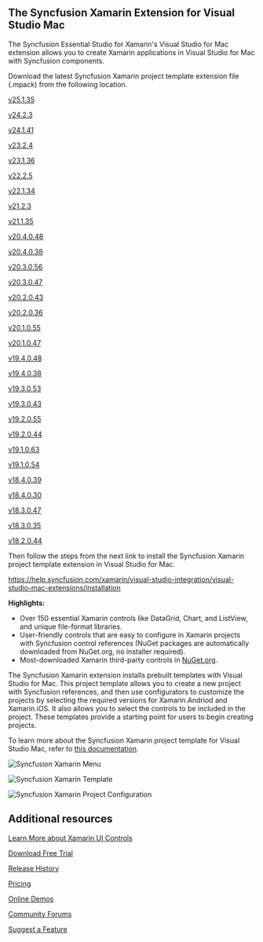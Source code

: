 ## The Syncfusion Xamarin Extension for Visual Studio Mac

The Syncfusion Essential Studio for Xamarin's Visual Studio for Mac extension allows you to create Xamarin applications in Visual Studio for Mac with Syncfusion components.

Download the latest Syncfusion Xamarin project template extension file (.mpack) from the following location.

[v25.1.35](https://files2.syncfusion.com/Installs/v25.1.35/Mac/Syncfusion%20Xamarin%20VSMacExtensions.mpack)

[v24.2.3](https://files2.syncfusion.com/Installs/v24.2.3/Mac/Syncfusion%20Xamarin%20VSMacExtensions.mpack)

[v24.1.41](https://files2.syncfusion.com/Installs/v24.1.41/Mac/Syncfusion%20Xamarin%20VSMacExtensions.mpack)

[v23.2.4](https://files2.syncfusion.com/Installs/v23.2.4/Mac/Syncfusion%20Xamarin%20VSMacExtensions.mpack)

[v23.1.36](https://files2.syncfusion.com/Installs/v23.1.36/Mac/Syncfusion%20Xamarin%20VSMacExtensions.mpack)

[v22.2.5](https://files2.syncfusion.com/Installs/v22.2.5/Mac/Syncfusion%20Xamarin%20VSMacExtensions.mpack)

[v22.1.34](https://files2.syncfusion.com/Installs/v22.1.34/Mac/Syncfusion%20Xamarin%20VSMacExtensions.mpack)

[v21.2.3](https://files2.syncfusion.com/Installs/v21.2.3/Mac/Syncfusion%20Xamarin%20VSMacExtensions.mpack)

[v21.1.35](https://files2.syncfusion.com/Installs/v21.1.35/Mac/Syncfusion%20Xamarin%20VSMacExtensions.mpack)

[v20.4.0.48](https://files2.syncfusion.com/Installs/v20.4.0.48/Mac/Syncfusion%20Xamarin%20VSMacExtensions.mpack)

[v20.4.0.38](https://files2.syncfusion.com/Installs/v20.4.0.38/Mac/Syncfusion%20Xamarin%20VSMacExtensions.mpack)

[v20.3.0.56](https://files2.syncfusion.com/Installs/v20.3.0.56/Mac/Syncfusion%20Xamarin%20VSMacExtensions.mpack)

[v20.3.0.47](https://files2.syncfusion.com/Installs/v20.3.0.47/Mac/Syncfusion%20Xamarin%20VSMacExtensions.mpack)

[v20.2.0.43](https://files2.syncfusion.com/Installs/v20.2.0.43/Mac/Syncfusion%20Xamarin%20VSMacExtensions.mpack)

[v20.2.0.36](https://files2.syncfusion.com/Installs/v20.2.0.36/Mac/Syncfusion%20Xamarin%20VSMacExtensions.mpack)

[v20.1.0.55](https://files2.syncfusion.com/Installs/v20.1.0.55/Mac/Syncfusion%20Xamarin%20VSMacExtensions.mpack)

[v20.1.0.47](https://files2.syncfusion.com/Installs/v20.1.0.47/Mac/Syncfusion%20Xamarin%20VSMacExtensions.mpack)

[v19.4.0.48](https://files2.syncfusion.com/Installs/v19.4.0.48/Mac/Syncfusion%20Xamarin%20VSMacExtensions.mpack)

[v19.4.0.38](https://files2.syncfusion.com/Installs/v19.4.0.38/Mac/Syncfusion%20Xamarin%20VSMacExtensions.mpack)

[v19.3.0.53](https://files2.syncfusion.com/Installs/v19.3.0.53/Mac/Syncfusion%20Xamarin%20VSMacExtensions.mpack)

[v19.3.0.43](https://files2.syncfusion.com/Installs/v19.3.0.43/Mac/Syncfusion%20Xamarin%20VSMacExtensions.mpack)

[v19.2.0.55](https://files2.syncfusion.com/Installs/v19.2.0.55/Mac/Syncfusion%20Xamarin%20VSMacExtensions.mpack)

[v19.2.0.44](https://files2.syncfusion.com/Installs/v19.2.0.44/Mac/Syncfusion%20Xamarin%20VSMacExtensions.mpack)

[v19.1.0.63](https://files2.syncfusion.com/Installs/v19.1.0.63/Mac/Syncfusion%20Xamarin%20VSMacExtensions.mpack)

[v19.1.0.54](https://files2.syncfusion.com/Installs/v19.1.0.54/Mac/Syncfusion%20Xamarin%20VSMacExtensions.mpack)

[v18.4.0.39](https://files2.syncfusion.com/Installs/v18.4.0.39/Mac/Syncfusion%20Xamarin%20VSMacExtensions.mpack)

[v18.4.0.30](https://files2.syncfusion.com/Installs/v18.4.0.30/Mac/Syncfusion%20Xamarin%20VSMacExtensions.mpack)

[v18.3.0.47](https://files2.syncfusion.com/Installs/v18.3.0.47/Mac/Syncfusion%20Xamarin%20VSMacExtensions.mpack)

[v18.3.0.35](https://files2.syncfusion.com/Installs/v18.3.0.35/Mac/Syncfusion%20Xamarin%20VSMacExtensions.mpack)

[v18.2.0.44](https://files2.syncfusion.com/Installs/v18.2.0.44/Mac/Syncfusion%20Xamarin%20VSMacExtensions.mpack)

Then follow the steps from the next link to install the Syncfusion Xamarin project template extension in Visual Studio for Mac.

https://help.syncfusion.com/xamarin/visual-studio-integration/visual-studio-mac-extensions/installation

**Highlights:**

* Over 150 essential Xamarin controls like DataGrid, Chart, and ListView, and unique file-format libraries.
* User-friendly controls that are easy to configure in Xamarin projects with Syncfusion control references (NuGet packages are automatically downloaded from NuGet.org, no installer required).
* Most-downloaded Xamarin third-party controls in [NuGet.org](https://www.nuget.org/profiles/SyncfusionInc).

The Syncfusion Xamarin extension installs prebuilt templates with Visual Studio for Mac. This project template allows you to create a new project with Syncfusion references, and then use configurators to customize the projects by selecting the required versions for Xamarin.Andriod and Xamarin.iOS. It also allows you to select the controls to be included in the project. These templates provide a starting point for users to begin creating projects.

To learn more about the Syncfusion Xamarin project template for Visual Studio Mac, refer to [this documentation](https://help.syncfusion.com/xamarin/visual-studio-integration/visual-studio-mac-extensions/create-project).

![Syncfusion Xamarin Menu](Images/syncfusion-menu.png)

![Syncfusion Xamarin Template](Images/syncfusion-template.png)

![Syncfusion Xamarin Project Configuration](Images/project-configuration.png)

## Additional resources

[Learn More about Xamarin UI Controls](https://www.syncfusion.com/xamarin-ui-controls?utm_medium=listing&utm_source=github&utm_campaign=xamarin-trial-github)

[Download Free Trial](https://www.syncfusion.com/downloads?utm_medium=listing&utm_source=github&utm_campaign=xamarin-trial-github)

[Release History](https://help.syncfusion.com/xamarin/release-notes?utm_medium=listing&utm_source=github&utm_campaign=xamarin-trial-github)

[Pricing](https://www.syncfusion.com/sales/products/xamarin?utm_medium=listing&utm_source=github&utm_campaign=xamarin-trial-github)

[Online Demos](https://www.syncfusion.com/demos/xamarin?utm_medium=listing&utm_source=github&utm_campaign=xamarin-trial-github)

[Community Forums](https://www.syncfusion.com/forums/xamarin.forms?utm_medium=listing&utm_source=github&utm_campaign=xamarin-trial-github)

[Suggest a Feature](https://www.syncfusion.com/feedback/xamarin-forms?utm_medium=listing&utm_source=github&utm_campaign=xamarin-trial-github)
